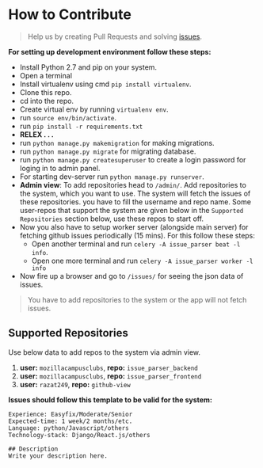 # How to Contribute
> Help us by creating Pull Requests and solving [issues](https://github.com/mozillacampusclubs/issue_parser_backend/issues).

**For setting up development environment follow these steps:**
- Install Python 2.7 and pip on your system.
- Open a terminal
- Install virtualenv using cmd `pip install virtualenv`.
- Clone this repo.
- cd into the repo.
- Create virtual env by running `virtualenv env`.
- run `source env/bin/activate`.
- run `pip install -r requirements.txt`
- **RELEX . . .**
- run `python manage.py makemigration` for making migrations.
- run `python manage.py migrate` for migrating database.
- run `python manage.py createsuperuser` to create a login password for loging in to admin panel.
- For starting dev-server run `python manage.py runserver`.
- **Admin view**: To add repositories head to `/admin/`. Add repositories to the system, which you want to use. The system will fetch the issues of these repositories. you have to fill the username and repo name. Some user-repos that support the system are given below in the `Supported Repositories` section below, use these repos to start off.
- Now you also have to setup worker server (alongside main server) for fetching github issues periodically (15 mins). For this follow these steps:
    - Open another terminal and run `celery -A issue_parser beat -l info`.
    - Open one more terminal and run `celery -A issue_parser worker -l info`
- Now fire up a browser and go to `/issues/` for seeing the json data of issues.
> You have to add repositories to the system or the app will not fetch issues.

## Supported Repositories
Use below data to add repos to the system via admin view.
1. **user:** `mozillacampusclubs`, **repo:** `issue_parser_backend`
2. **user:** `mozillacampusclubs`, **repo:** `issue_parser_frontend`
3. **user:** `razat249`, **repo:** `github-view`

**Issues should follow this template to be valid for the system:**
```
Experience: Easyfix/Moderate/Senior
Expected-time: 1 week/2 months/etc.
Language: python/Javascript/others
Technology-stack: Django/React.js/others

## Description
Write your description here.
```
